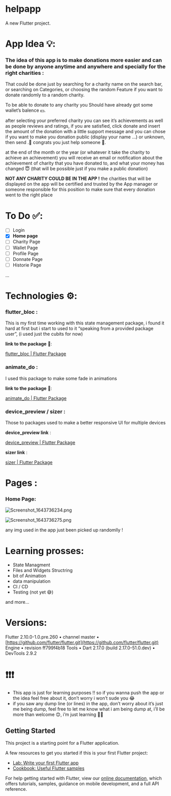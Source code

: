 # helpapp

A new Flutter project.

# App Idea 💡:

### The idea of this app is to make donations more easier and can be done by anyone anytime and anywhere and specially for the right charities :

That could be done just by searching for a charity name on the search bar, or searching on Categories, or choosing the random Feature if you want to donate randomly to a random charity.

To be able to donate to any charity you Should have already got some wallet’s balence 💵.

after selecting your preferred charity you can see it’s achievements as well as people reviews and ratings, if you are satisfied, click donate and insert the amount of the donation with a little support message and you can chose if you want to make you donation public (display your name ...) or unknown, then send .🎉 congrats you just help someone 🎉.

at the end of the month or the year (or whatever it take the charity to achieve an achievement) you will receive an email or notification about the achievement of charity that you have donated to, and what your money has changed 😇 (that will be possible just if you make a public donation)

**NOT ANY CHARITY COULD BE IN THE APP !** the charities that will be displayed on the app will be certified and trusted by the App manager or someone responsible for this position to make sure that every donation went to the right place

# To Do ✅:

- [ ]  Login
- [x]  **Home page**
- [ ]  Charity Page
- [ ]  Wallet Page
- [ ]  Profile Page
- [ ]  Donnate Page
- [ ]  Historie Page

...

# Technologies ⚙:

### flutter_bloc :

This is my first time working with this state management package, i found it hard at first but i start to used to it “speaking from a provided package user”, (i used just the cubits for now)

**link to the package** 🔗: 

[flutter_bloc | Flutter Package](https://pub.dev/packages/flutter_bloc)

### animate_do :

I used this package to make some fade in animations

**link to the package** 🔗:  

[animate_do | Flutter Package](https://pub.dev/packages/animate_do)

### device_preview / sizer :

Those to packages used to make a better responsive UI for multiple devices

**device_preview link** : 

[device_preview | Flutter Package](https://pub.dev/packages/device_preview)

**sizer link** : 

[sizer | Flutter Package](https://pub.dev/packages/sizer)

# Pages :

### Home Page:

![Screenshot_1643736234.png](https://s3-us-west-2.amazonaws.com/secure.notion-static.com/78d33cfd-10bb-4782-bb78-faef4bdf4d00/Screenshot_1643736234.png)

![Screenshot_1643736275.png](https://s3-us-west-2.amazonaws.com/secure.notion-static.com/37349247-1a46-42ff-a89d-46afe239a552/Screenshot_1643736275.png)

any img used in the app just been picked up randomlly !

# Learning prosses:

- State Managment
- Files and Widgets Structring
- bit of Animation
- data manipulation
- CI / CD
- Testing (not yet 😅)

and more...

# Versions:

Flutter 2.10.0-1.0.pre.260 • channel master • [https://github.com/flutter/flutter.git](https://github.com/flutter/flutter.git)
Engine • revision ff799f4b18
Tools • Dart 2.17.0 (build 2.17.0-51.0.dev) • DevTools 2.9.2

# ❗❗❗

- This app is just for learning purposes !! so if you wanna push the app or the idea feel free about it, don’t worry i won’t sude you 😂
- if you saw any dump line (or lines) in the app, don’t worry about it’s just me being dump, feel free to let me know what i am being dump at, i’ll be more than welcome 😊, i’m just learning 🤷‍♂️

## Getting Started

This project is a starting point for a Flutter application.

A few resources to get you started if this is your first Flutter project:

- [Lab: Write your first Flutter app](https://flutter.dev/docs/get-started/codelab)
- [Cookbook: Useful Flutter samples](https://flutter.dev/docs/cookbook)

For help getting started with Flutter, view our
[online documentation](https://flutter.dev/docs), which offers tutorials,
samples, guidance on mobile development, and a full API reference.
